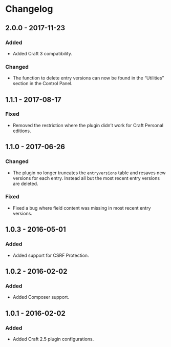 # Changelog

## 2.0.0 - 2017-11-23

### Added
- Added Craft 3 compatibility.

### Changed
- The function to delete entry versions can now be found in the “Utilities” section in the Control Panel.

## 1.1.1 - 2017-08-17

### Fixed
- Removed the restriction where the plugin didn’t work for Craft Personal editions.

## 1.1.0 - 2017-06-26

### Changed
- The plugin no longer truncates the `entryversions` table and resaves new versions for each entry. Instead all but the most recent entry versions are deleted.

### Fixed
- Fixed a bug where field content was missing in most recent entry versions.

## 1.0.3 - 2016-05-01

### Added
- Added support for CSRF Protection.

## 1.0.2 - 2016-02-02

### Added
- Added Composer support.

## 1.0.1 - 2016-02-02

### Added
- Added Craft 2.5 plugin configurations.
